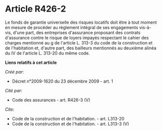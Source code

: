 # Article R426-2

Le fonds de garantie universelle des risques locatifs doit être à tout moment en mesure de procéder au règlement intégral de
ses engagements vis-à-vis, d'une part, des entreprises d'assurance proposant des contrats d'assurance contre le risque de
loyers impayés respectant le cahier des charges mentionné au g de l'article L. 313-3 du code de la construction et de
l'habitation et, d'autre part, des bailleurs mentionnés au deuxième alinéa du IV de l'article L. 313-20 du même code.

**Liens relatifs à cet article**

_Créé par_:

  - Décret n°2009-1620 du 23 décembre 2009 - art. 1

_Cité par_:

  - Code des assurances - art. R426-3 (V)

_Cite_:

  - Code de la construction et de l'habitation. - art. L313-20
  - Code de la construction et de l'habitation. - art. L313-3 (V)
